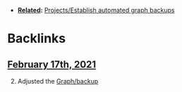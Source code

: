 - **[Related](<../Related.md>):** [Projects/Establish automated graph backups](<../Projects/Establish automated graph backups.md>)

# Backlinks
## [February 17th, 2021](<February 17th, 2021.md>)
2. Adjusted the [Graph/backup](<../Graph/backup.md>)

